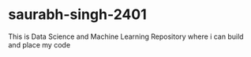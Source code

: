 # saurabh-singh-2401
This is Data Science and Machine Learning Repository where i can build and place my code
